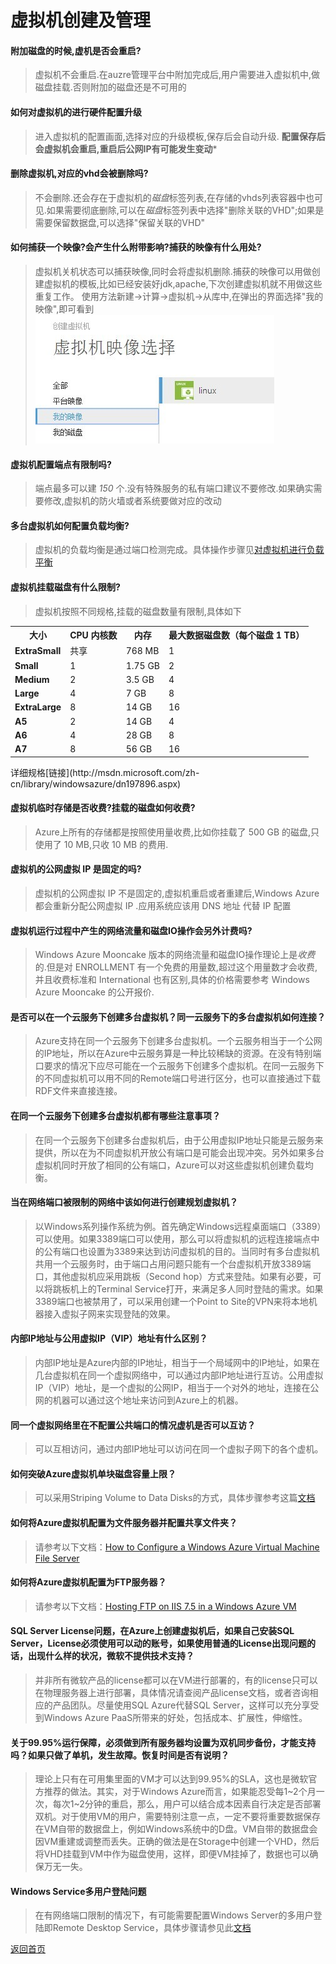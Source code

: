 # 虚拟机创建及管理

#### 附加磁盘的时候,虚机是否会重启?
>虚拟机不会重启.在auzre管理平台中附加完成后,用户需要进入虚拟机中,做磁盘挂载.否则附加的磁盘还是不可用的

#### 如何对虚拟机的进行硬件配置升级
>进入虚拟机的配置画面,选择对应的升级模板,保存后会自动升级.
**配置保存后会虚拟机会重启,重启后公网IP有可能发生变动***

#### 删除虚拟机,对应的vhd会被删除吗?
>不会删除.还会存在于虚拟机的*磁盘*标签列表,在存储的vhds列表容器中也可见.如果需要彻底删除,可以在*磁盘*标签列表中选择"删除关联的VHD";如果是需要保留数据盘,可以选择"保留关联的VHD"

#### 如何捕获一个映像?会产生什么附带影响?捕获的映像有什么用处?
>虚拟机关机状态可以捕获映像,同时会将虚拟机删除.捕获的映像可以用做创建虚拟机的模板,比如已经安装好jdk,apache,下次创建虚拟机就不用做这些重复工作。
使用方法新建->计算->虚拟机->从库中,在弹出的界面选择"我的映像",即可看到
![](/images/vm-1.01.jpg)

#### 虚拟机配置端点有限制吗?
>端点最多可以建 *150* 个.没有特殊服务的私有端口建议不要修改.如果确实需要修改,虚拟机的防火墙或者系统要做对应的改动

#### 多台虚拟机如何配置负载均衡?
>虚拟机的负载均衡是通过端口检测完成。具体操作步骤见[对虚拟机进行负载平衡](http://windowsazure.cn/zh-cn/manage/linux/common-tasks/how-to-load-balance-virtual-machines/)

#### 虚拟机挂载磁盘有什么限制?
>虚拟机按照不同规格,挂载的磁盘数量有限制,具体如下
<table>
 <tbody><tr>
 <th>大小</th><th>CPU 内核数</th><th>内存</th><th>最大数据磁盘数（每个磁盘 1 TB）</th></tr>
 <tr><td><strong>ExtraSmall</strong></td><td>共享</td><td>768 MB</td><td>1</td></tr>
 <tr><td><strong>Small</strong></td><td>1</td><td>1.75 GB</td><td>2</td></tr>
 <tr><td><strong>Medium</strong></td><td>2</td><td>3.5 GB</td><td>4</td></tr>
 <tr><td><strong>Large</strong></td><td>4</td><td>7 GB</td><td>8</td></tr>
 <tr><td><strong>ExtraLarge</strong></td><td>8</td><td>14 GB</td><td>16</td></tr>
 <tr><td><strong>A5</strong></td><td>2</td><td>14 GB</td><td>4</td></tr>
 <tr><td><strong>A6</strong></td><td>4</td><td>28 GB</td><td>8</td></tr>
 <tr><td><strong>A7</strong></td><td>8</td><td>56 GB</td><td>16</td></tr>
</tbody></table>
详细规格[链接](http://msdn.microsoft.com/zh-cn/library/windowsazure/dn197896.aspx)  

#### 虚拟机临时存储是否收费?挂载的磁盘如何收费?
>Azure上所有的存储都是按照使用量收费,比如你挂载了 500 GB 的磁盘,只使用了 10 MB,只收 10 MB 的费用.  

#### 虚拟机的公网虚拟 IP 是固定的吗?
>虚拟机的公网虚拟 IP 不是固定的,虚拟机重启或者重建后,Windows Azure都会重新分配公网虚拟 IP .应用系统应该用 DNS 地址 代替 IP 配置 

#### 虚拟机运行过程中产生的网络流量和磁盘IO操作会另外计费吗?
>Windows Azure Mooncake 版本的网络流量和磁盘IO操作理论上是*收费*的.但是对 ENROLLMENT 有一个免费的用量数,超过这个用量数才会收费,并且收费标准和 International 也有区别,具体的价格需要参考 Windows Azure Mooncake 的公开报价.

#### 是否可以在一个云服务下创建多台虚拟机？同一云服务下的多台虚拟机如何连接？
>Azure支持在同一个云服务下创建多台虚拟机。一个云服务相当于一个公网的IP地址，所以在Azure中云服务算是一种比较稀缺的资源。在没有特别端口要求的情况下应尽可能在一个云服务下创建多个虚拟机。在同一云服务下的不同虚拟机可以用不同的Remote端口号进行区分，也可以直接通过下载RDF文件来直接连接。

#### 在同一个云服务下创建多台虚拟机都有哪些注意事项？
>在同一个云服务下创建多台虚拟机后，由于公用虚拟IP地址只能是云服务来提供，所以在为不同虚拟机开放公有端口是可能会出现冲突。另外如果多台虚拟机同时开放了相同的公有端口，Azure可以对这些虚拟机创建负载均衡。

#### 当在网络端口被限制的网络中该如何进行创建规划虚拟机？
>以Windows系列操作系统为例。首先确定Windows远程桌面端口（3389）可以使用。如果3389端口可以使用，那么可以将虚拟机的远程连接端点中的公有端口也设置为3389来达到访问虚拟机的目的。当同时有多台虚拟机共用一个云服务时，由于端口占用问题只能有一个台虚拟机开放3389端口，其他虚拟机应采用跳板（Second hop）方式来登陆。如果有必要，可以将跳板机上的Terminal Service打开，来满足多人同时登陆的需求。如果3389端口也被禁用了，可以采用创建一个Point to Site的VPN来将本地机器接入虚拟子网来实现登陆的效果。

#### 内部IP地址与公用虚拟IP（VIP）地址有什么区别？
>内部IP地址是Azure内部的IP地址，相当于一个局域网中的IP地址，如果在几台虚拟机在同一个虚拟网络中，可以通过内部IP地址进行互访。公用虚拟IP（VIP）地址，是一个虚拟的公网IP，相当于一个对外的地址，连接在公网的机器可以通过这个地址来访问到Azure上的机器。

#### 同一个虚拟网络里在不配置公共端口的情况虚机是否可以互访？
>可以互相访问，通过内部IP地址可以访问在同一个虚拟子网下的各个虚机。

#### 如何突破Azure虚拟机单块磁盘容量上限？
>可以采用Striping Volume to Data Disks的方式，具体步骤参考这篇[文档](https://www.simple-talk.com/cloud/infrastructure-as-a-service/windows-azure-virtual-machine-a-look-at-windows-azure-iaas-offerings-(part-2)/)

#### 如何将Azure虚拟机配置为文件服务器并配置共享文件夹？
>请参考以下文档：[How to Configure a Windows Azure Virtual Machine File Server](http://blogs.msdn.com/b/philpenn/archive/2012/08/30/how-to-configure-a-windows-azure-virtual-machine-file-server-and-use-it-from-within-windows-hpc-server-compute-jobs.aspx)

#### 如何将Azure虚拟机配置为FTP服务器？
>请参考以下文档：[Hosting FTP on IIS 7.5 in a Windows Azure VM](http://itq.nl/walkthrough-hosting-ftp-on-iis-7-5-a-windows-azure-vm-2/)

#### SQL Server License问题，在Azure上创建虚拟机后，如果自己安装SQL Server，License必须使用可以动的账号，如果使用普通的License出现问题的话，出现什么样的状况，微软不提供技术支持？
>并非所有微软产品的license都可以在VM进行部署的，有的license只可以在物理服务器上进行部署，具体情况请查阅产品license文档，或者咨询相应的产品团队。尽量使用SQL Azure代替SQL Server，这样可以充分享受到Windows Azure PaaS所带来的好处，包括成本、扩展性，伸缩性。

#### 关于99.95%运行保障，必须做到所有服务器均设置为双机同步备份，才能支持吗？如果只做了单机，发生故障。恢复时间是否有说明？
>理论上只有在可用集里面的VM才可以达到99.95%的SLA，这也是微软官方推荐的做法。其实，对于Windows Azure而言，如果能忍受每1~2个月一次，每次1~2分钟的重启，那么，用户可以结合成本因素自行决定是否部署双机。对于使用VM的用户，需要特别注意一点，一定不要将重要数据保存在VM自带的数据盘上，例如Windows系统中的D盘。VM自带的数据盘会因VM重建或调整而丢失。正确的做法是在Storage中创建一个VHD，然后将VHD挂载到VM中作为磁盘使用，这样，即便VM挂掉了，数据也可以确保万无一失。

#### Windows Service多用户登陆问题
>在有网络端口限制的情况下，有可能需要配置Windows Server的多用户登陆即Remote Desktop Service，具体步骤请参见此[文档](http://blog.csdn.net/lanwilliam/article/details/6338493)

[返回首页](</index.md>)



